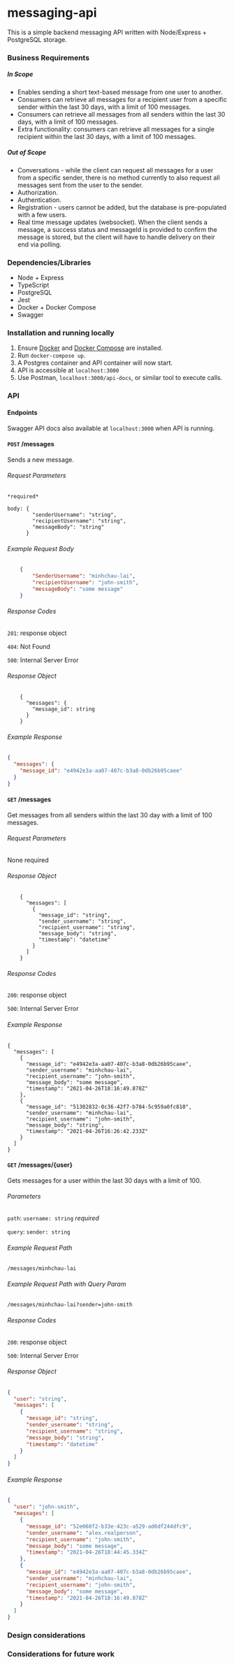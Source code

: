 # messaging-api
This is a simple backend messaging API written with Node/Express + PostgreSQL storage.
### Business Requirements
##### In Scope

- Enables sending a short text-based message from one user to another.
- Consumers can retrieve all messages for a recipient user from a specific sender within the last 30 days, with a limit
 of 100 messages.
- Consumers can retrieve all messages from all senders within the last 30 days, with a limit of 100 messages.
- Extra functionality: consumers can retrieve all messages for a single recipient within the last 30 days, with a limit
 of 100 messages.

##### Out of Scope

- Conversations - while the client can request all messages for a user from a specific sender, there is no method currently
to also request all messages sent from the user to the sender.
- Authorization.
- Authentication.
- Registration - users cannot be added, but the database is pre-populated with a few users.
- Real time message updates (websocket). When the client sends a message, a success status and messageId is provided
to confirm the message is stored, but the client will have to handle delivery on their end via polling.

### Dependencies/Libraries
- Node + Express
- TypeScript
- PostgreSQL
- Jest
- Docker + Docker Compose
- Swagger

### Installation and running locally
1. Ensure [Docker](https://docs.docker.com/get-docker/) and [Docker Compose](https://docs.docker.com/compose/install/) are installed.
2. Run `docker-compose up`.
3. A Postgres container and API container will now start.
4. API is accessible at `localhost:3000`
5. Use Postman, `localhost:3000/api-docs`, or similar tool to execute calls.

### API
#### Endpoints

Swagger API docs also available at `localhost:3000` when API is running.

#### `POST` /messages
Sends a new message.
###### Request Parameters

```
*required*

body: {
        "senderUsername": "string",
        "recipientUsername": "string",
        "messageBody": "string"
      }
```

###### Example Request Body
```json
    {
        "SenderUsername": "minhchau-lai",
        "recipientUsername": "john-smith",
        "messageBody": "some message"
    }
```

###### Response Codes
`201`: response object

`404`: Not Found

`500`: Internal Server Error

###### Response Object
```
    {
      "messages": {
        "message_id": string
      }
    }
```

###### Example Response
```json
{
  "messages": {
    "message_id": "e4942e3a-aa07-407c-b3a8-0db26b95caee"
  }
}
```

#### `GET` /messages
Get messages from all senders within the last 30 day with a limit of 100 messages.

###### Request Parameters
None required

###### Response Object
```
    {
      "messages": [
        {
          "message_id": "string",
          "sender_username": "string",
          "recipient_username": "string",
          "message_body": "string",
          "timestamp": "datetime"
        }
      ]
    }
```

###### Response Codes
`200`: response object

`500`: Internal Server Error

###### Example Response
```
{
  "messages": [
    {
      "message_id": "e4942e3a-aa07-407c-b3a8-0db26b95caee",
      "sender_username": "minhchau-lai",
      "recipient_username": "john-smith",
      "message_body": "some message",
      "timestamp": "2021-04-26T18:16:49.878Z"
    },
    {
      "message_id": "51302832-0c36-42f7-b784-5c959a0fc810",
      "sender_username": "minhchau-lai",
      "recipient_username": "john-smith",
      "message_body": "string",
      "timestamp": "2021-04-26T16:26:42.233Z"
    }
  ]
}
```
#### `GET` /messages/{user}
Gets messages for a user within the last 30 days with a limit of 100.

###### Parameters
`path`: `username: string` *required*

`query`: `sender: string` 

###### Example Request Path
`/messages/minhchau-lai`

###### Example Request Path with Query Param
`/messages/minhchau-lai?sender=john-smith`

###### Response Codes
`200`: response object

`500`: Internal Server Error

###### Response Object
```json
{
  "user": "string",
  "messages": [
    {
      "message_id": "string",
      "sender_username": "string",
      "recipient_username": "string",
      "message_body": "string",
      "timestamp": "datetime"
    }
  ]
}
```

###### Example Response
```json
{
  "user": "john-smith",
  "messages": [
    {
      "message_id": "52e068f2-b33e-423c-a529-ad6df244dfc9",
      "sender_username": "alex.realperson",
      "recipient_username": "john-smith",
      "message_body": "some message",
      "timestamp": "2021-04-26T18:44:45.334Z"
    },
    {
      "message_id": "e4942e3a-aa07-407c-b3a8-0db26b95caee",
      "sender_username": "minhchau-lai",
      "recipient_username": "john-smith",
      "message_body": "some message",
      "timestamp": "2021-04-26T18:16:49.878Z"
    }
  ]
}
```

### Design considerations

### Considerations for future work

